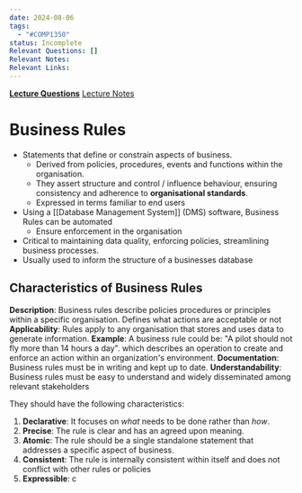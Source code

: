 ```yaml
---
date: 2024-08-06
tags:
  - "#COMP1350"
status: Incomplete
Relevant Questions: []
Relevant Notes: 
Relevant Links:
---
```

**[Lecture Questions](Attachments/Week%202_inClassPrintout(1).docx)**
[Lecture Notes](Attachments/Week%202%20(ER%20Diagrams).pdf)

# Business Rules
- Statements that define or constrain aspects of business.
	- Derived from policies, procedures, events and functions within the organisation.
	- They assert structure and control / influence behaviour, ensuring consistency and adherence to **organisational standards**.
	- Expressed in terms familiar to end users
- Using a [[Database Management System]] (DMS) software, Business Rules can be automated
	- Ensure enforcement in the organisation
- Critical to maintaining data quality, enforcing policies, streamlining business processes.
- Usually used to inform the structure of a businesses database
## Characteristics of Business Rules
 **Description**: Business rules describe policies procedures or principles within a specific organisation. Defines what actions are acceptable or not
**Applicability**: Rules apply to any organisation that stores and uses data to generate information.
**Example**: A business rule could be: "A pilot should not fly more than 14 hours a day". which describes an operation to create and enforce an action within an organization's environment.
**Documentation**: Business rules must be in writing and kept up to date.
**Understandability**: Business rules must be easy to understand and widely disseminated among relevant stakeholders

They should have the following characteristics:

1. **Declarative**: It focuses on *what* needs to be done rather than *how*.
2. **Precise**: The rule is clear and has an agreed upon meaning.
3. **Atomic**: The rule should be a single standalone statement that addresses a specific aspect of business.
4. **Consistent**: The rule is internally consistent within itself and does not conflict with other rules or policies
5. **Expressible**: c


